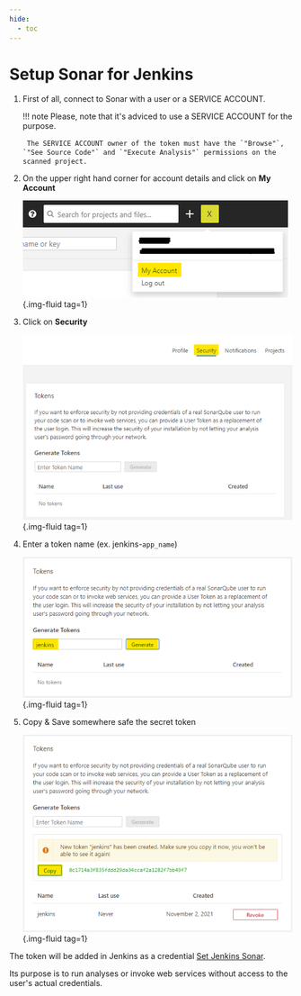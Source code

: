 ```yaml
---
hide:
  - toc
---
```

# Setup Sonar for Jenkins

1. First of all, connect to Sonar with a user or a SERVICE ACCOUNT.

    !!! note
        Please, note that it's adviced to use a SERVICE ACCOUNT for the purpose.

        The SERVICE ACCOUNT owner of the token must have the `"Browse"`, `"See Source Code"` and `"Execute Analysis"` permissions on the scanned project.

2. On the upper right hand corner for account details and click on **My Account**

    ![](../../assets/images/docs/credentials/sonar/sonar_myaccount.png){.img-fluid tag=1}

3. Click on **Security**

    ![](../../assets/images/docs/credentials/sonar/sonar_security.png){.img-fluid tag=1}

4. Enter a token name (ex. jenkins-`app_name`)

    ![](../../assets/images/docs/credentials/sonar/sonar_generate_token.png){.img-fluid tag=1}

5. Copy & Save somewhere safe the secret token

    ![](../../assets/images/docs/credentials/sonar/sonar_save_token.png){.img-fluid tag=1}

The token will be added in Jenkins as a credential [Set Jenkins Sonar](jenkins_sonar.md).

Its purpose is to run analyses or invoke web services without access to the user's actual credentials.